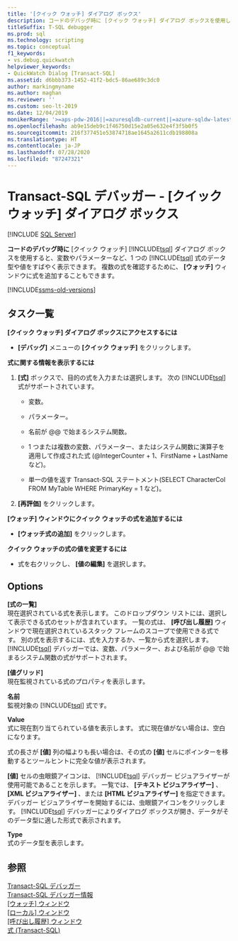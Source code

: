 ```yaml
---
title: '[クイック ウォッチ] ダイアログ ボックス'
description: コードのデバッグ時に [クイック ウォッチ] ダイアログ ボックスを使用して、変数など、1 つの Transact-SQL 式のデータ型や値をすばやく表示する方法について説明します。
titleSuffix: T-SQL debugger
ms.prod: sql
ms.technology: scripting
ms.topic: conceptual
f1_keywords:
- vs.debug.quickwatch
helpviewer_keywords:
- QuickWatch Dialog [Transact-SQL]
ms.assetid: d6bbb373-1452-41f2-bdc5-86ae689c3dc0
author: markingmyname
ms.author: maghan
ms.reviewer: ''
ms.custom: seo-lt-2019
ms.date: 12/04/2019
monikerRange: '>=aps-pdw-2016||=azuresqldb-current||=azure-sqldw-latest||>=sql-server-2016||=sqlallproducts-allversions||>=sql-server-linux-2017||=azuresqldb-mi-current'
ms.openlocfilehash: ab9e15deb9c1f46750d15e2a05e632e4f3f5b0f5
ms.sourcegitcommit: 216f377451e53874718ae1645a2611cdb198808a
ms.translationtype: HT
ms.contentlocale: ja-JP
ms.lasthandoff: 07/28/2020
ms.locfileid: "87247321"
---
```

# <a name="transact-sql-debugger---quickwatch-dialog-box"></a>Transact-SQL デバッガー - [クイック ウォッチ] ダイアログ ボックス

 [!INCLUDE [SQL Server](../../includes/applies-to-version/sqlserver.md)]

**コードのデバッグ時に** [クイック ウォッチ] [!INCLUDE[tsql](../../includes/tsql-md.md)] ダイアログ ボックスを使用すると、変数やパラメーターなど、1 つの [!INCLUDE[tsql](../../includes/tsql-md.md)] 式のデータ型や値をすばやく表示できます。 複数の式を確認するために、 **[ウォッチ]** ウィンドウに式を追加することもできます。  

[!INCLUDE[ssms-old-versions](../../includes/ssms-old-versions.md)]

## <a name="task-list"></a>タスク一覧

 **[クイック ウォッチ] ダイアログ ボックスにアクセスするには**  
  
-   **[デバッグ]** メニューの **[クイック ウォッチ]** をクリックします。  
  
 **式に関する情報を表示するには**  
  
1.  **[式]** ボックスで、目的の式を入力または選択します。 次の [!INCLUDE[tsql](../../includes/tsql-md.md)] 式がサポートされています。  
  
    -   変数。  
  
    -   パラメーター。  
  
    -   名前が @@ で始まるシステム関数。  
  
    -   1 つまたは複数の変数、パラメーター、またはシステム関数に演算子を適用して作成された式 (@IntegerCounter + 1、FirstName + LastName など)。  
  
    -   単一の値を返す Transact-SQL ステートメント(SELECT CharacterCol FROM MyTable WHERE PrimaryKey = 1 など)。  
  
2.  **[再評価]** をクリックします。  
  
 **[ウォッチ] ウィンドウにクイック ウォッチの式を追加するには**  
  
-   **[ウォッチ式の追加]** をクリックします。  
  
 **クイック ウォッチの式の値を変更するには**  
  
-   式を右クリックし、 **[値の編集]** を選択します。  
  
## <a name="options"></a>Options  
 **[式の一覧]**  
 現在選択されている式を表示します。 このドロップダウン リストには、選択して表示できる式のセットが含まれています。 一覧の式は、 **[呼び出し履歴]** ウィンドウで現在選択されているスタック フレームのスコープで使用できる式です。 別の式を表示するには、式を入力するか、一覧から式を選択します。 [!INCLUDE[tsql](../../includes/tsql-md.md)] デバッガーでは、変数、パラメーター、および名前が @@ で始まるシステム関数の式がサポートされます。  
  
 **[値グリッド]**  
 現在監視されている式のプロパティを表示します。  
  
 **名前**  
 監視対象の [!INCLUDE[tsql](../../includes/tsql-md.md)] 式です。  
  
 **Value**  
 式に現在割り当てられている値を表示します。 式に現在値がない場合は、空白になります。  
  
 式の長さが **[値]** 列の幅よりも長い場合は、その式の **[値]** セルにポインターを移動するとツールヒントに完全な値が表示されます。  
  
 **[値]** セルの虫眼鏡アイコンは、 [!INCLUDE[tsql](../../includes/tsql-md.md)] デバッガー ビジュアライザーが使用可能であることを示します。 一覧では、 **[テキスト ビジュアライザー]** 、 **[XML ビジュアライザー]** 、または **[HTML ビジュアライザー]** を指定できます。 デバッガー ビジュアライザーを開始するには、虫眼鏡アイコンをクリックします。 [!INCLUDE[tsql](../../includes/tsql-md.md)] デバッガーによりダイアログ ボックスが開き、データがそのデータ型に適した形式で表示されます。  
  
 **Type**  
 式のデータ型を表示します。  
  
## <a name="see-also"></a>参照  
 [Transact-SQL デバッガー](../../relational-databases/scripting/transact-sql-debugger.md)   
 [Transact-SQL デバッガー情報](../../relational-databases/scripting/transact-sql-debugger-information.md)   
 [[ウォッチ] ウィンドウ](../../relational-databases/scripting/transact-sql-debugger-watch-window.md)   
 [[ローカル] ウィンドウ](../../relational-databases/scripting/transact-sql-debugger-locals-window.md)   
 [[呼び出し履歴] ウィンドウ](../../relational-databases/scripting/transact-sql-debugger-call-stack-window.md)   
 [式 &#40;Transact-SQL&#41;](../../t-sql/language-elements/expressions-transact-sql.md)  
  
  
